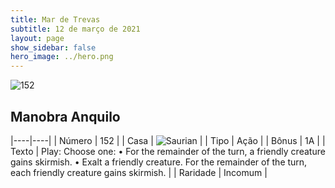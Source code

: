 ```yaml
---
title: Mar de Trevas
subtitle: 12 de março de 2021
layout: page
show_sidebar: false
hero_image: ../hero.png
---
```


![152](https://cdn.keyforgegame.com/media/card_front/pt/496_152_J9HQ9H7X22MM_pt.png)

## Manobra Anquilo

|----|----|
| Número | 152 |
| Casa | ![Saurian](https://archonarcana.com/images/thumb/9/9e/Saurian_P.png/22px-Saurian_P.png "Sauro") |
| Tipo | Ação |
| Bônus | 1A |
| Texto | Play: Choose one:  • For the remainder of the turn, a friendly creature gains skirmish.  • Exalt a friendly creature. For the remainder of the turn, each friendly creature gains skirmish. |
| Raridade | Incomum |
